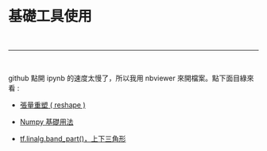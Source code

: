 # 基礎工具使用

<br>

---

<br>

github 點開 ipynb 的速度太慢了，所以我用 nbviewer 來開檔案。點下面目綠來看 : 

* [張量重塑 ( reshape )](https://nbviewer.jupyter.org/github/Johnny1110/Deep_Learning_Note/blob/master/basic_tool_use/%E5%BC%B5%E9%87%8F%E9%87%8D%E5%A1%91%20%28%20reshape%20%29.ipynb)

* [Numpy 基礎用法](https://nbviewer.jupyter.org/github/Johnny1110/Deep_Learning_Note/blob/master/basic_tool_use/Numpy%20%E5%9F%BA%E7%A4%8E%E7%94%A8%E6%B3%95.ipynb)

* [ tf.linalg.band_part()，上下三角形 ](https://nbviewer.jupyter.org/github/Johnny1110/Deep_Learning_Note/blob/master/basic_tool_use/tf.linalg.band_part%28%29%EF%BC%8C%E4%B8%8A%E4%B8%8B%E4%B8%89%E8%A7%92%E5%BD%A2.ipynb)
